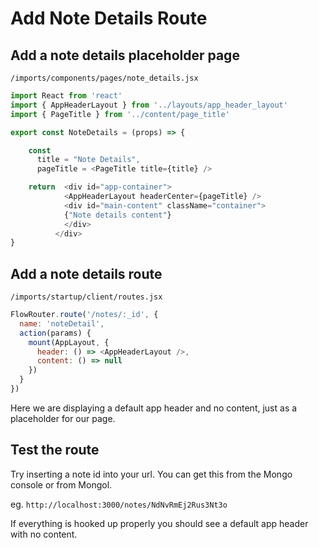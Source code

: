 # Add Note Details Route

## Add a note details placeholder page

``` /imports/components/pages/note_details.jsx ```

```js
import React from 'react'
import { AppHeaderLayout } from '../layouts/app_header_layout'
import { PageTitle } from '../content/page_title'

export const NoteDetails = (props) => {

	const 
	  title = "Note Details",
	  pageTitle = <PageTitle title={title} />

	return  <div id="app-container">
            <AppHeaderLayout headerCenter={pageTitle} />
            <div id="main-content" className="container">
            {"Note details content"}
            </div>
          </div>
}

```

## Add a note details route

``` /imports/startup/client/routes.jsx ```

```js
FlowRouter.route('/notes/:_id', {
  name: 'noteDetail',
  action(params) {
    mount(AppLayout, {
      header: () => <AppHeaderLayout />,
      content: () => null
    })
  }
})
```

Here we are displaying a default app header and no content, just as a placeholder for our page.




## Test the route

Try inserting a note id into your url. You can get this from the Mongo console or from Mongol.

eg. ``` http://localhost:3000/notes/NdNvRmEj2Rus3Nt3o ```  

If everything is hooked up properly you should see a default app header with no content.